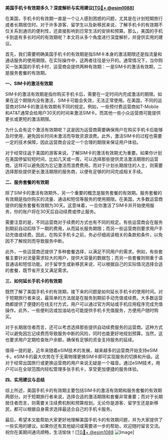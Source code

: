 **美国手机卡有效期多久？深度解析与实用建议[[TG💪+ @esim1088](https://t.me/s/esim1088)]**

在美国，手机卡的有效期一直是一个让人感到困惑的问题，尤其是在计划短期旅行或者长期居住时。对于许多游客、留学生以及新移民来说，了解手机卡的有效期不仅关系到通讯的便利性，还直接影响到日常生活的安排和预算。那么，美国的手机卡到底有多长时间的有效期呢？本文将从多个角度进行深度解析，并提供实用的建议。

首先，我们需要明确美国手机卡的有效期是指SIM卡本身的激活期限还是指流量和通话服务的使用期限。在实际操作中，这两者往往是分开的。通常情况下，当你购买一张美国的手机卡时，运营商会提供两种有效期：一是SIM卡的激活有效期，二是服务套餐的有效期。

**一、SIM卡的激活有效期**

SIM卡的激活有效期是指你购买手机卡后，需要在一定时间内完成激活的期限。如果在这个期限内没有激活，SIM卡可能会失效，无法正常使用。在美国，不同的运营商对SIM卡的激活有效期有不同的规定。例如，一些预付费运营商如T-Mobile和AT&T通常会给用户30天的时间来激活SIM卡。而其他一些小众运营商可能提供更长或更短的激活期限。

为什么会有这个激活有效期呢？这是因为运营商需要确保用户在购买手机卡后能够及时使用，避免因长时间未激活而导致资源浪费。此外，激活SIM卡的过程也需要一定的技术保障，因此运营商会设定一个合理的期限来保证用户体验。

对于经常往返于美国的游客来说，了解SIM卡的激活有效期尤为重要。如果你计划在美国停留较短时间，比如几天或一周，可以选择那些提供灵活激活期限的运营商。这样可以避免因为忘记激活而浪费费用。而对于计划长期居住的人士，则需要选择那些提供更长激活期限的服务商，以便有足够的时间完成相关手续。

**二、服务套餐的有效期**

除了SIM卡的激活有效期外，另一个重要的概念是服务套餐的有效期。服务套餐的有效期是指你购买的流量、通话和短信等服务的使用期限。在美国，大多数运营商提供的服务套餐有效期为30天。这意味着，一旦你激活了SIM卡并开始使用服务，你的账户将在30天后自动续费或停止服务。

需要注意的是，不同运营商对于续费的方式也有不同的规定。有些运营商会在服务到期前自动扣除下一期的费用，从而延长服务期限；而另一些运营商则要求用户手动充值或续费。因此，在购买手机卡之前，务必仔细阅读相关的条款和条件，以免因不了解规则而导致服务中断。

此外，一些运营商还提供了多种套餐选择，以满足不同用户的需求。例如，有些套餐主要针对流量需求较大的用户，提供大容量的数据包；而另一些套餐则侧重于语音通话和短信功能。对于留学生或新移民来说，可以根据自己的实际情况选择合适的套餐，既节省开支又满足需求。

**三、如何延长手机卡的有效期**

既然了解了美国手机卡的有效期，接下来的问题是如何延长手机卡的使用时间。对于短期旅行者来说，最简单的方法就是在服务到期前手动充值或续费。大多数运营商都提供了便捷的在线支付方式，用户可以通过官方网站或手机应用程序完成充值操作。此外，一些便利店或加油站也可能提供手机卡充值服务，方便用户随时购买。

对于长期居住者而言，还可以考虑选择那些提供自动续费服务的运营商。这种方式可以避免因忘记续费而导致服务中断的风险，同时也能更好地规划预算。当然，这也要求用户定期检查账户余额，确保有足够的资金支持服务的延续。

值得一提的是，近年来随着eSIM技术的发展，越来越多的运营商开始支持eSIM卡。eSIM卡的最大优势在于无需物理更换SIM卡即可实现服务的切换和升级。这对于经常出国旅行或更换运营商的用户来说无疑是一个福音。通过eSIM技术，用户可以在全球范围内轻松管理多张手机卡，享受更加便捷的服务体验。

**四、实用建议与总结**

综上所述，美国手机卡的有效期主要包括SIM卡的激活有效期和服务套餐的有效期两部分。对于短期旅行者来说，选择合适的激活期限和套餐非常重要；而对于长期居住者而言，则需要关注续费机制和预算规划。无论你是游客、留学生还是新移民，都可以根据自身需求选择最适合自己的手机卡服务。

最后，希望本文能帮助大家更好地理解美国手机卡的有效期问题，并为大家提供了一些实用的建议。如果你还有其他疑问或需要进一步的帮助，欢迎随时留言交流。祝你在美期间通讯顺畅，生活愉快！[[TG💪+ @esim1088](https://t.me/s/esim1088) ![Image](https://i.postimg.cc/4NQfJmqS/Snipaste-2025-05-13-00-14-12.png)]